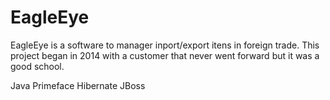 # EagleEye
EagleEye is a software to manager inport/export itens in foreign trade.
This project began in 2014 with a customer that never went forward but it was a good school.

Java
Primeface
Hibernate
JBoss
